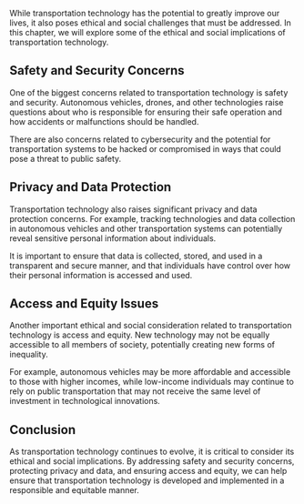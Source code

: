 
While transportation technology has the potential to greatly improve our lives, it also poses ethical and social challenges that must be addressed. In this chapter, we will explore some of the ethical and social implications of transportation technology.

Safety and Security Concerns
----------------------------

One of the biggest concerns related to transportation technology is safety and security. Autonomous vehicles, drones, and other technologies raise questions about who is responsible for ensuring their safe operation and how accidents or malfunctions should be handled.

There are also concerns related to cybersecurity and the potential for transportation systems to be hacked or compromised in ways that could pose a threat to public safety.

Privacy and Data Protection
---------------------------

Transportation technology also raises significant privacy and data protection concerns. For example, tracking technologies and data collection in autonomous vehicles and other transportation systems can potentially reveal sensitive personal information about individuals.

It is important to ensure that data is collected, stored, and used in a transparent and secure manner, and that individuals have control over how their personal information is accessed and used.

Access and Equity Issues
------------------------

Another important ethical and social consideration related to transportation technology is access and equity. New technology may not be equally accessible to all members of society, potentially creating new forms of inequality.

For example, autonomous vehicles may be more affordable and accessible to those with higher incomes, while low-income individuals may continue to rely on public transportation that may not receive the same level of investment in technological innovations.

Conclusion
----------

As transportation technology continues to evolve, it is critical to consider its ethical and social implications. By addressing safety and security concerns, protecting privacy and data, and ensuring access and equity, we can help ensure that transportation technology is developed and implemented in a responsible and equitable manner.
